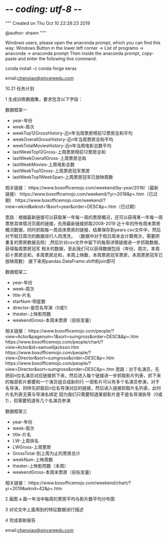 # -*- coding: utf-8 -*-
"""
Created on Thu Oct 10 22:28:23 2019

@author: shawn
"""

Windows users, please open the anaconda prompt, which you can find this way:
Windows Button in the lower left corner -> List of programs -> anaconda -> anaconda prompt
Then inside the anaconda prompt, copy-paste and enter the following line command:

conda install -c conda-forge keras


email:chenxiao@sincereedu.com

10.21 任务计划


1 生成训练数据集，要求包含以下字段：
<p>数据框架一</p>
<ul>
<li>year-年份</li>
<li>week-周次</li>
<li>weekTop12GrossHistory-近n年当周票房榜前12票房总和平均</li>
<li>weekOverallGrossHistory-近n年当周票房总和平均</li>
<li>weekTotalMoviesHistory-近n年当周电影总数平均</li>
<li>lastWeekTop12Gross-上周票房榜前12票房总和</li>
<li>lastWeekOverallGross-上周票房总和</li>
<li>lastWeekMovies-上周电影总数</li>
<li>lastWeekTop1Gross-上周票房冠军票房</li>
<li>lastWeekTop1WeekSpan-上周票房冠军已放映周数</li>
</ul>
相关链接：
https://www.boxofficemojo.com/weekend/by-year/2018/（最新链接）
https://www.boxofficemojo.com/weekend/?yr=2018&p=.htm（已过期）
https://www.boxofficemojo.com/weekend/?view=wknd&wknd=1&sort=year&order=DESC&p=.htm（已过期）
<p>
思路：根据最新链接可以获取某一年每一周的票房概况，还可以获得某一年每一周票房具体情况页面的链接，先用最新链接抓取2008-2019
近十年的所有周末票房概况数据，同时抓取每一周具体票房的链接，结果保存到years.csv文件中，然后对节假日周次的数据进行人肉清洗，
（数据中对于假日周末会计算两次，需要把重复的票房数据去除）,然后针对csv文件中留下的每周详情链接进一步抓取数据，获得每周票房冠军
相关的数据，至此我们可以获得数据包括（年份，周次，本周前十票房总和，本周票房总和，本周上映数，本周票房冠军票房，本周票房冠军已放映周数）
接下来用pandas.DataFrame.shift和join即可
</p>



<p>数据框架二</p>
<ul>
<li>year-年份</li>
<li>week-周次</li>
<li>title-片名</li>
<li>starNum-明星数</li>
<li>director-是否名导演（0或1）</li>
<li>theater-上映影院数</li>
<li>weekendGross-本周末票房（目标变量）</li>
</ul>
相关链接：
https://www.boxofficemojo.com/people/?view=Actor&pagenum=1&sort=sumgross&order=DESC&&p=.htm
https://www.boxofficemojo.com/people/chart/?view=Actor&id=samuelljackson.htm
https://www.boxofficemojo.com/people/?view=Director&sort=sumgross&order=DESC&p=.htm
https://www.boxofficemojo.com/people/?view=Director&sort=sumgross&order=DESC&p=.htm
思路：对于名演员，先把前n位名演员对应链接抓下来，然后进入每个链接进一步抓取影片列表，抓下来的每部影片都要和一个演员组合成新的行
一部影片可以有多个名演员参演，对于名导演，同样先抓取前n位名导演对应的链接，然后进入链接抓取片名列表，此时片名列表无需与导演名绑定
因为我们只需要知道某部影片是不是名导演执导（0或1），但需要知道有几个名演员参演

<p>数据框架三</p>
<ul>
<li>year-年份</li>
<li>week-周次</li>
<li>title-片名</li>
<li>LW-上周排名</li>
<li>LWGross-上周票房</li>
<li>GrossTotal-到上周为止的票房总计</li>
<li>weekNum-上映周数</li>
<li>theater-上映影院数（本周）</li>
<li>weekendGross-本周末票房（目标变量）</li>
</ul>
相关链接：
https://www.boxofficemojo.com/weekend/chart/?yr=2019&wknd=42&p=.htm

2 画图
a 画一年当中每周的票房平均与影片数平均分布图

3 对论文中上面用到的特征数据进行描述

4 完成查新报告

email:chenxiao@sincereedu.com

